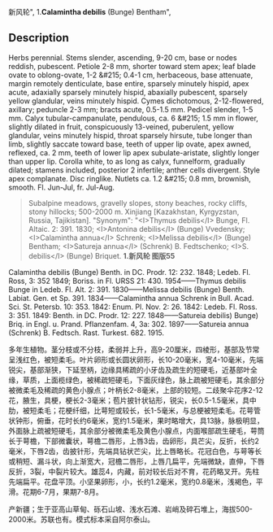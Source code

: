 新风轮",
1.**Calamintha debilis** (Bunge) Bentham",

## Description
Herbs perennial. Stems slender, ascending, 9-20 cm, base or nodes reddish, pubescent. Petiole 2-8 mm, shorter toward stem apex; leaf blade ovate to oblong-ovate, 1-2 &amp;#215; 0.4-1 cm, herbaceous, base attenuate, margin remotely denticulate, base entire, sparsely minutely hispid, apex acute, adaxially sparsely minutely hispid, abaxially pubescent, sparsely yellow glandular, veins minutely hispid. Cymes dichotomous, 2-12-flowered, axillary; peduncle 2-3 mm; bracts acute, 0.5-1.5 mm. Pedicel slender, 1-5 mm. Calyx tubular-campanulate, pendulous, ca. 6 &amp;#215; 1.5 mm in flower, slightly dilated in fruit, conspicuously 13-veined, puberulent, yellow glandular, veins minutely hispid, throat sparsely hirsute, tube longer than limb, slightly saccate toward base, teeth of upper lip ovate, apex awned, reflexed, ca. 2 mm, teeth of lower lip apex subulate-aristate, slightly longer than upper lip. Corolla white, to as long as calyx, funnelform, gradually dilated; stamens included, posterior 2 infertile; anther cells divergent. Style apex complanate. Disc ringlike. Nutlets ca. 1.2 &amp;#215; 0.8 mm, brownish, smooth. Fl. Jun-Jul, fr. Jul-Aug.

> Subalpine meadows, gravelly slopes, stony beaches, rocky cliffs, stony hillocks; 500-2000 m. Xinjiang [Kazakhstan, Kyrgyzstan, Russia, Tajikistan].
  "Synonym": "&lt;I&gt;Thymus debilis&lt;/I&gt; Bunge, Fl. Altaic. 2: 391. 1830; &lt;I&gt;Antonina debilis&lt;/I&gt; (Bunge) Vvedensky; &lt;I&gt;Calamintha annua&lt;/I&gt; Schrenk; &lt;I&gt;Melissa debilis&lt;/I&gt; (Bunge) Bentham; &lt;I&gt;Satureja annua&lt;/I&gt; (Schrenk) B. Fedtschenko; &lt;I&gt;S. debilis&lt;/I&gt; (Bunge) Briquet.
**1.新风轮 图版55**

Calamintha debilis (Bunge) Benth. in DC. Prodr. 12: 232. 1848; Ledeb. Fl. Ross, 3: 352 1849; Boriss. in Fl. URSS 21: 430. 1954——Thymus debilis Bunge in Ledeb. Fl. Alt. 2: 391. 1830——Melissa debilis (Bunge) Benth. Labiat. Gen. et Sp. 391. 1834——Calamintha annua Schrenk in Bull. Acad. Sci. St. Petersb. 10: 353. 1842: Enum. Pl. Nov. 2: 26. 1842: Ledeb. Fl. Ross. 3: 351. 1849: Benth. in DC. Prodr. 12: 227. 1848——Satureia debilis) Bunge) Briq. in Engl. u. Prand. Pflanzenfam. 4, 3a: 302. 1897——Satureia annua (Schrenk) B. Fedtsch. Rast. Turkest. 682. 1915.

多年生植物。茎分枝或不分枝，柔弱并上升，高9-20厘米，四棱形，基部及节常呈浅红色，被短柔毛。叶片卵形或长圆状卵形，长10-20毫米，宽4-10毫米，先端锐尖，基部渐狭，下延至柄，边缘具稀疏的小牙齿及疏生的短硬毛，近基部叶全缘，草质，上面榄绿色，被稀疏短硬毛，下面灰绿色，脉上疏被短硬毛，其余部分被微柔毛及稀疏的黄色小腺点；叶柄长2-8毫米，上部的较短。二歧聚伞花序2-12花，腋生，具梗，梗长2-3毫米；苞片披针状钻形，锐尖，长0.5-1.5毫米，具中肋，被短柔毛；花梗纤细，比萼短或较长，长1-5毫米，与总梗被短柔毛。花萼管状钟形，俯垂，花时长约6毫米，宽约1.5毫米，果时略增大，具13脉，脉极明显，外面脉上疏被短硬毛，其余部分被微柔毛及黄色小腺点，内面喉部疏生硬毛，萼筒长于萼檐，下部微囊状，萼檐二唇形，上唇3齿，齿卵形，具芒尖，反折，长约2毫米，下唇2齿，齿披针形，先端具钻状芒尖，比上唇略长。花冠白色，与萼等长或稍短、漏斗状，向上渐宽大，冠檐二唇形，上唇几扁平，先端微缺，直伸，下唇反折，3裂，中裂片较大。雄蕊4，内藏，前对较长后对不育，花药略叉开。先柱先端扁平。花盘平顶。小坚果卵形，小，长约1.2毫米，宽约0.8毫米，浅褐色，平滑。花期6-7月，果期7-8月。

产新疆；生于亚高山草甸、砾石山坡、浅水石滩、岩峭及碎石堆上，海拔500-2000米。苏联也有。模式标本采自阿尔泰山。
